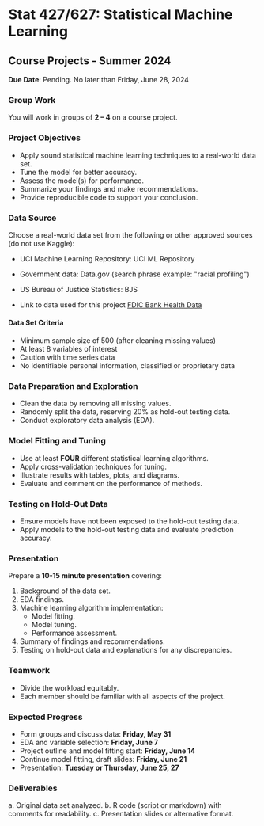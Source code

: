 # Stat 427/627: Statistical Machine Learning
## Course Projects - Summer 2024

**Due Date**: Pending. No later than Friday, June 28, 2024

### Group Work
You will work in groups of **2 – 4** on a course project. 

### Project Objectives
- Apply sound statistical machine learning techniques to a real-world data set.
- Tune the model for better accuracy.
- Assess the model(s) for performance.
- Summarize your findings and make recommendations.
- Provide reproducible code to support your conclusion.

### Data Source
Choose a real-world data set from the following or other approved sources (do not use Kaggle):
- UCI Machine Learning Repository: UCI ML Repository
- Government data: Data.gov (search phrase example: "racial profiling")
- US Bureau of Justice Statistics: BJS

- Link to data used for this project [FDIC Bank Health Data](https://www.fdic.gov/resources/tools/bank-data-guide/data-download.html)

#### Data Set Criteria
- Minimum sample size of 500 (after cleaning missing values)
- At least 8 variables of interest
- Caution with time series data
- No identifiable personal information, classified or proprietary data

### Data Preparation and Exploration
- Clean the data by removing all missing values.
- Randomly split the data, reserving 20% as hold-out testing data.
- Conduct exploratory data analysis (EDA).

### Model Fitting and Tuning
- Use at least **FOUR** different statistical learning algorithms.
- Apply cross-validation techniques for tuning.
- Illustrate results with tables, plots, and diagrams.
- Evaluate and comment on the performance of methods.

### Testing on Hold-Out Data
- Ensure models have not been exposed to the hold-out testing data.
- Apply models to the hold-out testing data and evaluate prediction accuracy.

### Presentation
Prepare a **10-15 minute presentation** covering:
1. Background of the data set.
2. EDA findings.
3. Machine learning algorithm implementation:
   - Model fitting.
   - Model tuning.
   - Performance assessment.
4. Summary of findings and recommendations.
5. Testing on hold-out data and explanations for any discrepancies.

### Teamwork
- Divide the workload equitably.
- Each member should be familiar with all aspects of the project.

### Expected Progress
- Form groups and discuss data: **Friday, May 31**
- EDA and variable selection: **Friday, June 7**
- Project outline and model fitting start: **Friday, June 14**
- Continue model fitting, draft slides: **Friday, June 21**
- Presentation: **Tuesday or Thursday, June 25, 27**

### Deliverables
a. Original data set analyzed.
b. R code (script or markdown) with comments for readability.
c. Presentation slides or alternative format.

